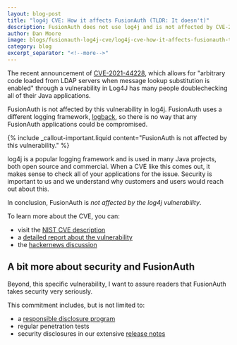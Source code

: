```yaml
---
layout: blog-post
title: "log4j CVE: How it affects FusionAuth (TLDR: It doesn't)"
description: FusionAuth does not use log4j and is not affected by CVE-2021-44228
author: Dan Moore
image: blogs/fusionauth-log4j-cve/log4j-cve-how-it-affects-fusionauth-tldr-it-doesnt-header-image.png
category: blog
excerpt_separator: "<!--more-->"
---
```


The recent announcement of [CVE-2021-44228](https://nvd.nist.gov/vuln/detail/CVE-2021-44228), which allows for "arbitrary code loaded from LDAP servers when message lookup substitution is enabled" through a vulnerability in Log4J has many people doublechecking all of their Java applications.

FusionAuth is not affected by this vulnerability in log4j. FusionAuth uses a different logging framework, [logback](http://logback.qos.ch/), so there is no way that any FusionAuth applications could be compromised.

<!--more-->

{% include _callout-important.liquid content="FusionAuth is not affected by this vulnerability." %}

log4j is a popular logging framework and is used in many Java projects, both open source and commercial. When a CVE like this comes out, it makes sense to check all of your applications for the issue. Security is important to us and we understand why customers and users would reach out about this.

In conclusion, FusionAuth is *not affected by the log4j vulnerability*.

To learn more about the CVE, you can:

* visit the [NIST CVE description](https://nvd.nist.gov/vuln/detail/CVE-2021-44228)
* a [detailed report about the vulnerability](https://www.lunasec.io/docs/blog/log4j-zero-day/)
* the [hackernews discussion](https://news.ycombinator.com/item?id=29504755)

## A bit more about security and FusionAuth

Beyond, this specific vulnerability, I want to assure readers that FusionAuth takes security very seriously. 

This commitment includes, but is not limited to:

* a [responsible disclosure program](/security/)
* regular penetration tests
* security disclosures in our extensive [release notes](/docs/v1/tech/release-notes/)


